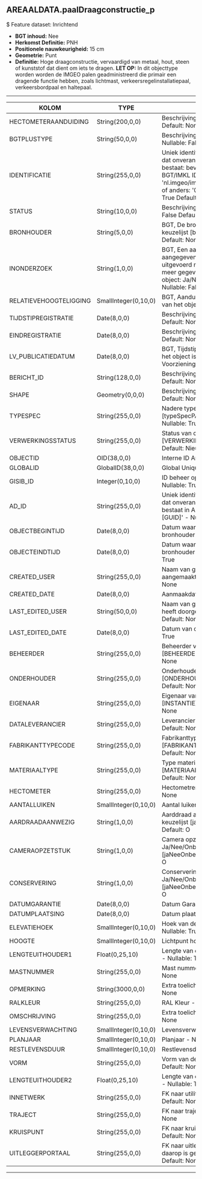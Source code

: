 ## AREAALDATA.paalDraagconstructie_p

$ Feature dataset: Inrichtend

* __BGT inhoud:__ Nee
* __Herkomst Definitie:__ PNH
* __Positionele nauwkeurigheid:__ 15 cm
* __Geometrie:__ Punt
* __Definitie:__ Hoge draagconstructie, vervaardigd van metaal, hout, steen of kunststof dat dient om iets te dragen. __LET OP:__ In dit objecttype worden worden de IMGEO palen geadministreerd die primair een dragende functie hebben, zoals lichtmast, verkeersregelinstallatiepaal, verkeersbordpaal en haltepaal.



***

|KOLOM                               |TYPE          	   |DEFINITIE|
|------                         	 |----          	   |-----    |
|HECTOMETERAANDUIDING                |String(200,0,0)      |Beschrijving - keuzelijst [] Nullable: True Default: None|
|BGTPLUSTYPE                         |String(50,0,0)       |Beschrijving - keuzelijst [typePAL] Nullable: False Default: None|
|IDENTIFICATIE                       |String(255,0,0)      |Uniek identificatienummer voor het object dat onveranderlijk is zolang het object bestaat: bevat indien van toepassing BGT/IMKL ID in format 'nl.imgeo/imkl.bronhouderscode.LokaalID' of anders: '00000'.LokaalID - Nullable: True Default: None|
|STATUS                              |String(10,0,0)       |Beschrijving - keuzelijst [status] Nullable: False Default: :bestaand|
|BRONHOUDER                          |String(5,0,0)        |BGT, De bronhoudercode van het object, keuzelijst [bronhouder] - Nullable: False Default: None|
|INONDERZOEK                         |String(1,0,0)        |BGT, Een aanduiding waarmee wordt aangegeven dat een onderzoek wordt uitgevoerd naar de juistheid van een of meer gegevens van het betreffende object: Ja/Nee, keuzelijst [jaNee] Nullable: False Default: N|
|RELATIEVEHOOGTELIGGING              |SmallInteger(0,10,0) |BGT, Aanduiding voor de relatieve hoogte van het object - Nullable: False Default: 0|
|TIJDSTIPREGISTRATIE                 |Date(8,0,0)          |Beschrijving - keuzelijst [] Nullable: True Default: None|
|EINDREGISTRATIE                     |Date(8,0,0)          |Beschrijving - keuzelijst [] Nullable: True Default: None|
|LV_PUBLICATIEDATUM                  |Date(8,0,0)          |BGT, Tijdstip waarop deze instantie van het object is opgenomen in de Landelijke Voorziening - Nullable: True|
|BERICHT_ID                          |String(128,0,0)      |Beschrijving - keuzelijst [] Nullable: True Default: None|
|SHAPE                               |Geometry(0,0,0)      |Beschrijving: - keuzelijst [] Nullable: True Default: None|
|TYPESPEC                            |String(255,0,0)      |Nadere typering van het object, keuzelijst [typeSpecPALDraagconstructie] - Nullable: True Default: None|
|VERWERKINGSSTATUS                   |String(255,0,0)      |Status van de gegevens, keuzelijst [VERWERKINGSSTATUS] - Nullable: False Default: Nieuwl|
|OBJECTID                            |OID(38,0,0)          |Interne ID ArcGIS - Nullable: False|
|GLOBALID                            |GlobalID(38,0,0)     |Global Unique Identifier - Nullable: False|
|GISIB_ID                            |Integer(0,10,0)      |ID beheer openbare ruimte (GISIB) - Nullable: True|
|AD_ID                               |String(255,0,0)      |Uniek identificatienummer voor het object dat onveranderlijk is zolang het object bestaat in Areaaldata: in format 'AD.[GUID]' - Nullable: False Default: None|
|OBJECTBEGINTIJD                     |Date(8,0,0)          |Datum waarop het object bij de bronhouder is ontstaan - Nullable: True|
|OBJECTEINDTIJD                      |Date(8,0,0)          |Datum waarop het object bij de bronhouder niet meer geldig is - Nullable: True|
|CREATED_USER                        |String(255,0,0)      |Naam van gebruiker die de rij heeft aangemaakt - Nullable: True Default: None|
|CREATED_DATE                        |Date(8,0,0)          |Aanmaakdatum - Nullable: True|
|LAST_EDITED_USER                    |String(50,0,0)       |Naam van gebruiker die de laatste mutatie heeft doorgevoerd - Nullable: True Default: None|
|LAST_EDITED_DATE                    |Date(8,0,0)          |Datum van de laatste mutatie - Nullable: True|
|BEHEERDER                           |String(255,0,0)      |Beheerder van het object, keuzelijst [BEHEERDER] - Nullable: True Default: None|
|ONDERHOUDER                         |String(255,0,0)      |Onderhouder van het object, keuzelijst [ONDERHOUDER] - Nullable: True Default: None|
|EIGENAAR                            |String(255,0,0)      |Eigenaar van het object, keuzelijst [INSTANTIE] - Nullable: True Default: None| 
|DATALEVERANCIER                     |String(255,0,0)      |Leverancier van de data - Nullable: True Default: None|
|FABRIKANTTYPECODE                   |String(255,0,0)      |Fabrikanttypecode, keuzelijst [FABRIKANT_TYPECODE] - Nullable: True Default: None|
|MATERIAALTYPE                       |String(255,0,0)      |Type materiaal, keuzelijst [MATERIAALTYPE] - Nullable: True Default: None|
|HECTOMETER                          |String(255,0,0)      |Hectometrering  - Nullable: True Default: None|
|AANTALLUIKEN                        |SmallInteger(0,10,0) |Aantal luiken  - Nullable: True|
|AARDRAADAANWEZIG                    |String(1,0,0)        |Aarddraad aanwezig: Ja/Nee/Onbekend, keuzelijst [jaNeeOnbekend] Nullable: True Default: O|
|CAMERAOPZETSTUK                     |String(1,0,0)        |Camera opzetstuk aanwezig: Ja/Nee/Onbekend, keuzelijst [jaNeeOnbekend] Nullable: True Default: O|
|CONSERVERING                        |String(1,0,0)        |Conservering toegepast: Ja/Nee/Onbekend, keuzelijst [jaNeeOnbekend] Nullable: True Default: O|
|DATUMGARANTIE                       |Date(8,0,0)          |Datum Garantie  - Nullable: True|
|DATUMPLAATSING                      |Date(8,0,0)          |Datum plaatsing  - Nullable: True|
|ELEVATIEHOEK                        |SmallInteger(0,10,0) |Hoek van de uithouder indien aanwezig  - Nullable: True|
|HOOGTE                              |SmallInteger(0,10,0) |Lichtpunt hoogte  - Nullable: True|
|LENGTEUITHOUDER1                    |Float(0,25,10)       |Lengte van de uithouder indien aanwezig  - Nullable: True|
|MASTNUMMER                          |String(255,0,0)      |Mast nummer - Nullable: True Default: None|
|OPMERKING                           |String(3000,0,0)     |Extra toelichting - Nullable: True Default: None|
|RALKLEUR                            |String(255,0,0)      |RAL Kleur - Nullable: True Default: None|
|OMSCHRIJVING                        |String(255,0,0)      |Extra toelichting - Nullable: True Default: None|
|LEVENSVERWACHTING                   |SmallInteger(0,10,0) |Levensverwachting - Nullable: True|
|PLANJAAR                            |SmallInteger(0,10,0) |Planjaar - Nullable: True|
|RESTLEVENSDUUR                      |SmallInteger(0,10,0) |Restlevensduur - Nullable: True|
|VORM                                |String(255,0,0)      |Vorm van de mast - Nullable: True Default: None|
|LENGTEUITHOUDER2                    |Float(0,25,10)       |Lengte van de uithouder indien aanwezig - Nullable: True|
|INNETWERK                           |String(255,0,0)      |FK naar utiliteitsNet_tbl- Nullable: True Default: None|
|TRAJECT                             |String(255,0,0)      |FK naar traject_v - Nullable: True Default: None|
|KRUISPUNT                           |String(255,0,0)      |FK naar kruispunt_p - Nullable: True Default: None|
|UITLEGGERPORTAAL                    |String(255,0,0)      |FK naar uitleggerPortaal_l - als armatuur daarop is gemonteerd - Nullable: True Default: None|

***
